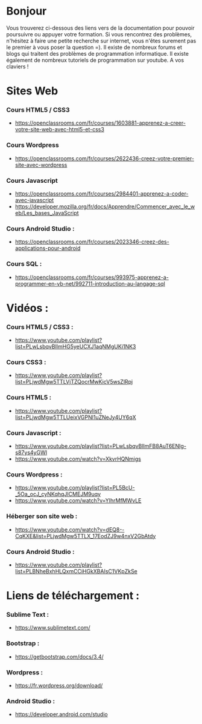 # Bonjour

Vous trouverez ci-dessous des liens vers de la documentation pour pouvoir poursuivre ou appuyer votre formation.
Si vous rencontrez des problèmes, n'hésitez à faire une petite recherche sur internet, vous n'êtes surement pas le premier à vous poser la question =). Il existe de nombreux forums et blogs qui traitent des problèmes de programmation informatique. Il existe également de nombreux tutoriels de programmation sur youtube. A vos claviers !



# Sites Web

### Cours HTML5 / CSS3  

- https://openclassrooms.com/fr/courses/1603881-apprenez-a-creer-votre-site-web-avec-html5-et-css3

### Cours Wordpress

- https://openclassrooms.com/fr/courses/2622436-creez-votre-premier-site-avec-wordpress

### Cours Javascript

- https://openclassrooms.com/fr/courses/2984401-apprenez-a-coder-avec-javascript
- https://developer.mozilla.org/fr/docs/Apprendre/Commencer_avec_le_web/Les_bases_JavaScript

### Cours Android Studio :

- https://openclassrooms.com/fr/courses/2023346-creez-des-applications-pour-android

### Cours SQL :

- https://openclassrooms.com/fr/courses/993975-apprenez-a-programmer-en-vb-net/992711-introduction-au-langage-sql




# Vidéos :

### Cours HTML5 / CSS3 :

- https://www.youtube.com/playlist?list=PLwLsbqvBlImHG5yeUCXJ1aqNMgUKi1NK3

### Cours CSS3 :

- https://www.youtube.com/playlist?list=PLjwdMgw5TTLVjTZQocrMwKicV5wsZlRpj

### Cours HTML5 :

- https://www.youtube.com/playlist?list=PLjwdMgw5TTLUeixVGPNl1uZNeJy4UY6qX

### Cours Javascript :

- https://www.youtube.com/playlist?list=PLwLsbqvBlImFB8AuT6ENIg-s87ys4yGWI
- https://www.youtube.com/watch?v=XkvrHQNmigs

### Cours Wordpress :

- https://www.youtube.com/playlist?list=PL5BcU-_5Oa_ocJ_cyNKqhqJICMEJM9uqy
- https://www.youtube.com/watch?v=YIhrMfMWvLE

### Héberger son site web :

- https://www.youtube.com/watch?v=dEQ8--CqKXE&list=PLjwdMgw5TTLX_17EodZJ9w4nxV2GbAtdy

### Cours Android Studio :

- https://www.youtube.com/playlist?list=PLBNheBxhHLQxmCCiHGkXBAIsC1VKpZkSe




# Liens de téléchargement :

### Sublime Text :
- https://www.sublimetext.com/
### Bootstrap :
- https://getbootstrap.com/docs/3.4/
### Wordpress :
- https://fr.wordpress.org/download/
### Android Studio :
- https://developer.android.com/studio
